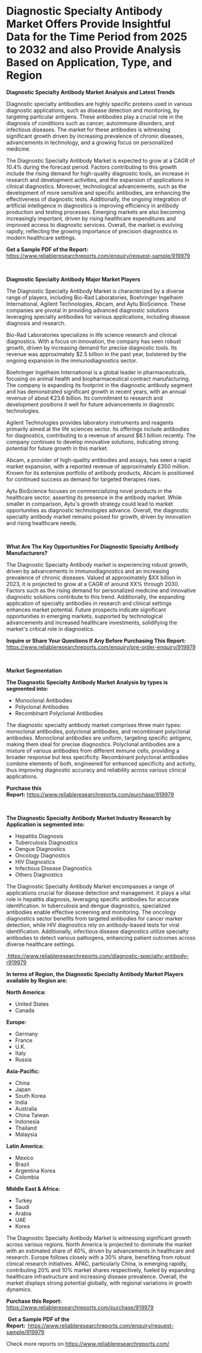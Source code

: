 <p><h1>Diagnostic Specialty Antibody Market Offers Provide Insightful Data for the Time Period from 2025 to 2032 and also Provide Analysis Based on Application, Type, and Region</h1></p><p><strong>Diagnostic Specialty Antibody Market Analysis and Latest Trends</strong></p>
<p><p>Diagnostic specialty antibodies are highly specific proteins used in various diagnostic applications, such as disease detection and monitoring, by targeting particular antigens. These antibodies play a crucial role in the diagnosis of conditions such as cancer, autoimmune disorders, and infectious diseases. The market for these antibodies is witnessing significant growth driven by increasing prevalence of chronic diseases, advancements in technology, and a growing focus on personalized medicine.</p><p>The Diagnostic Specialty Antibody Market is expected to grow at a CAGR of 10.4% during the forecast period. Factors contributing to this growth include the rising demand for high-quality diagnostic tools, an increase in research and development activities, and the expansion of applications in clinical diagnostics. Moreover, technological advancements, such as the development of more sensitive and specific antibodies, are enhancing the effectiveness of diagnostic tests. Additionally, the ongoing integration of artificial intelligence in diagnostics is improving efficiency in antibody production and testing processes. Emerging markets are also becoming increasingly important, driven by rising healthcare expenditures and improved access to diagnostic services. Overall, the market is evolving rapidly, reflecting the growing importance of precision diagnostics in modern healthcare settings.</p></p>
<p><strong>Get a Sample PDF of the Report:&nbsp;</strong> <a href="https://www.reliableresearchreports.com/enquiry/request-sample/919979?utm_campaign=3213&utm_medium=2&utm_source=Github&utm_content=ia&utm_term=07032025&utm_id=diagnostic-specialty-antibody">https://www.reliableresearchreports.com/enquiry/request-sample/919979</a></p>
<p>&nbsp;</p>
<p><strong>Diagnostic Specialty Antibody Major Market Players</strong></p>
<p><p>The Diagnostic Specialty Antibody Market is characterized by a diverse range of players, including Bio-Rad Laboratories, Boehringer Ingelheim International, Agilent Technologies, Abcam, and Aytu BioScience. These companies are pivotal in providing advanced diagnostic solutions leveraging specialty antibodies for various applications, including disease diagnosis and research.</p><p>Bio-Rad Laboratories specializes in life science research and clinical diagnostics. With a focus on innovation, the company has seen robust growth, driven by increasing demand for precise diagnostic tools. Its revenue was approximately $2.5 billion in the past year, bolstered by the ongoing expansion in the immunodiagnostics sector.</p><p>Boehringer Ingelheim International is a global leader in pharmaceuticals, focusing on animal health and biopharmaceutical contract manufacturing. The company is expanding its footprint in the diagnostic antibody segment and has demonstrated significant growth in recent years, with an annual revenue of about €23.6 billion. Its commitment to research and development positions it well for future advancements in diagnostic technologies.</p><p>Agilent Technologies provides laboratory instruments and reagents primarily aimed at the life sciences sector. Its offerings include antibodies for diagnostics, contributing to a revenue of around $6.1 billion recently. The company continues to develop innovative solutions, indicating strong potential for future growth in this market.</p><p>Abcam, a provider of high-quality antibodies and assays, has seen a rapid market expansion, with a reported revenue of approximately £350 million. Known for its extensive portfolio of antibody products, Abcam is positioned for continued success as demand for targeted therapies rises.</p><p>Aytu BioScience focuses on commercializing novel products in the healthcare sector, asserting its presence in the antibody market. While smaller in comparison, Aytu's growth strategy could lead to market opportunities as diagnostic technologies advance. Overall, the diagnostic specialty antibody market remains poised for growth, driven by innovation and rising healthcare needs.</p></p>
<p>&nbsp;</p>
<p><strong>What Are The Key Opportunities For Diagnostic Specialty Antibody Manufacturers?</strong></p>
<p><p>The Diagnostic Specialty Antibody market is experiencing robust growth, driven by advancements in immunodiagnostics and an increasing prevalence of chronic diseases. Valued at approximately $XX billion in 2023, it is projected to grow at a CAGR of around XX% through 2030. Factors such as the rising demand for personalized medicine and innovative diagnostic solutions contribute to this trend. Additionally, the expanding application of specialty antibodies in research and clinical settings enhances market potential. Future prospects indicate significant opportunities in emerging markets, supported by technological advancements and increased healthcare investments, solidifying the market's critical role in diagnostics.</p></p>
<p><strong>Inquire or Share Your Questions If Any Before Purchasing This Report:</strong> <a href="https://www.reliableresearchreports.com/enquiry/pre-order-enquiry/919979?utm_campaign=3213&utm_medium=2&utm_source=Github&utm_content=ia&utm_term=07032025&utm_id=diagnostic-specialty-antibody">https://www.reliableresearchreports.com/enquiry/pre-order-enquiry/919979</a></p>
<p>&nbsp;</p>
<p><strong>Market Segmentation</strong></p>
<p><strong>The Diagnostic Specialty Antibody Market Analysis by types is segmented into:</strong></p>
<p><ul><li>Monoclonal Antibodies</li><li>Polyclonal Antibodies</li><li>Recombinant Polyclonal Antibodies</li></ul></p>
<p><p>The diagnostic specialty antibody market comprises three main types: monoclonal antibodies, polyclonal antibodies, and recombinant polyclonal antibodies. Monoclonal antibodies are uniform, targeting specific antigens, making them ideal for precise diagnostics. Polyclonal antibodies are a mixture of various antibodies from different immune cells, providing a broader response but less specificity. Recombinant polyclonal antibodies combine elements of both, engineered for enhanced specificity and activity, thus improving diagnostic accuracy and reliability across various clinical applications.</p></p>
<p><strong>Purchase this Report:&nbsp;</strong><a href="https://www.reliableresearchreports.com/purchase/919979?utm_campaign=3213&utm_medium=2&utm_source=Github&utm_content=ia&utm_term=07032025&utm_id=diagnostic-specialty-antibody">https://www.reliableresearchreports.com/purchase/919979</a></p>
<p>&nbsp;</p>
<p><strong>The Diagnostic Specialty Antibody Market Industry Research by Application is segmented into:</strong></p>
<p><ul><li>Hepatitis Diagnosis</li><li>Tuberculosis Diagnostics</li><li>Dengue Diagnostics</li><li>Oncology Diagnostics</li><li>HIV Diagnostics</li><li>Infectious Disease Diagnostics</li><li>Others Diagnostics</li></ul></p>
<p><p>The Diagnostic Specialty Antibody Market encompasses a range of applications crucial for disease detection and management. It plays a vital role in hepatitis diagnosis, leveraging specific antibodies for accurate identification. In tuberculosis and dengue diagnostics, specialized antibodies enable effective screening and monitoring. The oncology diagnostics sector benefits from targeted antibodies for cancer marker detection, while HIV diagnostics rely on antibody-based tests for viral identification. Additionally, infectious disease diagnostics utilize specialty antibodies to detect various pathogens, enhancing patient outcomes across diverse healthcare settings.</p></p>
<p><a href="https://www.reliableresearchreports.com/diagnostic-specialty-antibody-r919979?utm_campaign=3213&utm_medium=2&utm_source=Github&utm_content=ia&utm_term=07032025&utm_id=diagnostic-specialty-antibody">&nbsp;https://www.reliableresearchreports.com/diagnostic-specialty-antibody-r919979</a></p>
<p><strong>In terms of Region, the Diagnostic Specialty Antibody Market Players available by Region are:</strong></p>
<p>
    <p> <strong> North America: </strong>
        <ul>
            <li>United States</li>
            <li>Canada</li>
        </ul>
        </p> 
    <p> <strong> Europe: </strong>
        <ul>
            <li>Germany</li>
            <li>France</li>
            <li>U.K.</li>
            <li>Italy</li>
            <li>Russia</li>
        </ul>
        </p> 
    <p> <strong> Asia-Pacific: </strong>
        <ul>
            <li>China</li>
            <li>Japan</li>
            <li>South Korea</li>
            <li>India</li>
            <li>Australia</li>
            <li>China Taiwan</li>
            <li>Indonesia</li>
            <li>Thailand</li>
            <li>Malaysia</li>
        </ul>
        </p> 
    <p> <strong> Latin America: </strong>
        <ul>
            <li>Mexico</li>
            <li>Brazil</li>
            <li>Argentina Korea</li>
            <li>Colombia</li>
        </ul>
        </p> 
    <p> <strong> Middle East & Africa: </strong>
        <ul>
            <li>Turkey</li>
            <li>Saudi</li>
            <li>Arabia</li>
            <li>UAE</li>
            <li>Korea</li>
        </ul>
    </p>
    </p>
<p><p>The Diagnostic Specialty Antibody Market is witnessing significant growth across various regions. North America is projected to dominate the market with an estimated share of 40%, driven by advancements in healthcare and research. Europe follows closely with a 30% share, benefiting from robust clinical research initiatives. APAC, particularly China, is emerging rapidly, contributing 20% and 10% market shares respectively, fueled by expanding healthcare infrastructure and increasing disease prevalence. Overall, the market displays strong potential globally, with regional variations in growth dynamics.</p></p>
<p><strong>Purchase this Report: </strong><a href="https://www.reliableresearchreports.com/purchase/919979?utm_campaign=3213&utm_medium=2&utm_source=Github&utm_content=ia&utm_term=07032025&utm_id=diagnostic-specialty-antibody">https://www.reliableresearchreports.com/purchase/919979</a></p>
<p>&nbsp;<strong>Get a Sample PDF of the Report:&nbsp;&nbsp;</strong><a href="https://www.reliableresearchreports.com/enquiry/request-sample/919979?utm_campaign=3213&utm_medium=2&utm_source=Github&utm_content=ia&utm_term=07032025&utm_id=diagnostic-specialty-antibody">https://www.reliableresearchreports.com/enquiry/request-sample/919979</a></p>
<p><strong></strong></p>
<p>Check more reports on <a href="https://www.reliableresearchreports.com/?utm_campaign=3213&utm_medium=2&utm_source=Github&utm_content=ia&utm_term=07032025&utm_id=diagnostic-specialty-antibody">https://www.reliableresearchreports.com/</a></p>